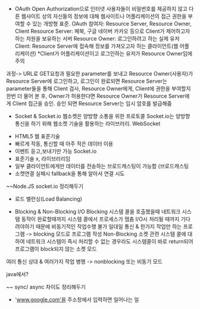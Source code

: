 * OAuth
Open Authorization으로 인터넷 사용자들이 비밀번호를 제공하지 않고 다른 웹사이트 상의 자신들의 정보에 대해 웹사이트나 어플리케이션의 접근 권한을 부여할 수 있는 개방형 표준.
OAuth 참여자: Resource Server, Resource Owner, Client
Resource Server: 페북, 구글 네이버 카카오 등으로 Client가 제어하고자 하는 자원을 보유하는 서버
Resource Owner: 로그인하려고 하는 실제 유저
Client: Resource Server에 접속해 정보를 가져오고자 하는 클라이언트(웹 어플리케이션)
*Client가 어플리케이션이고 로그인하는 유저가 Resource Owner임에 주의

과정-> URL로 GET요청과 필요한 parameter를 보내고 Resource Owner(사용자)가 Resource Server에 로그인하고, 로그인이 완료되면 Resource Server는 parameter들을 통해 Client 검사, Resource Owner에게, Client에 권한을 부여할지 한번 더 물어 본 후, Owner가 허용한다면 Resource Owner가 Resource Server에게 Client 접근을 승인.
승인 되면 Resource Server는 임시 암호를 발급해줌

* Socket & Socket.io
웹소켓은 양방향 소통을 위한 프로토콜
Socket.io는 양방향 통신을 하기 위해 웹소켓 기술을 활용하는 라이브러리.
WebSocket
- HTML5 웹 표준기술
- 빠르게 작동, 통신할 때 아주 적은 데이터 이용
- 이벤트 듣고,보내기만 가능
Socket.io
- 표준기술 x, 라이브러리임
- 일부 클라이언트에게만 데이터를 전송하는 브로드캐스팅이 가능함
(브로드캐스팅
- 소캣연결 실패시 fallback을 통해 알아서 연결 시도

~~Node.JS socket.io 정리해두기



* 로드 밸런싱(Load Balancing)




* Blocking & Non-Blocking I/O
Blocking
시스템 콜을 호출했을때 네트워크 시스템 동작이 완료할때까지 시스템 콜에서 프로세스가 멈춤
I/O시 처리될 때까지 기다려야하기 때문에 비동기적인 작업수행 불가
일대일 통신 & 한가지 작업만 하는 프로그램 -> blocking 모드로 프로그램 작성
Non-Blocking
소켓 관련 시스템 콜에 대하여 네트워크 시스템이 즉시 처리할 수 없는 경우라도
시스템콜이 바로 return되어 프로그램이 block되지 않는 소켓 모드

여러 통신 상대 & 여러가지 작업 병행 -> nonblocking 또는 비동기 모드


java에서?



~~ sync/ async 차이도 정리해두기




* 'www.google.com'을 주소창에서 입력하면 일어나는 일



